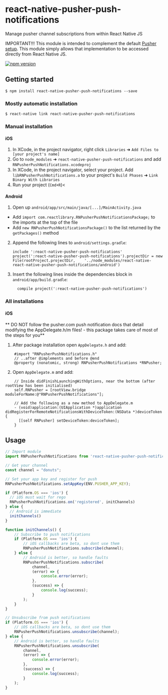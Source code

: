 # react-native-pusher-push-notifications
Manage pusher channel subscriptions from within React Native JS

IMPORTANT!!! This module is intended to complement the default [Pusher setup](https://pusher.com/docs/push_notifications).  This module simply allows that implementation to be accessed directly from React Native JS.

[![npm version](https://badge.fury.io/js/react-native-pusher-push-notifications.svg)](https://badge.fury.io/js/react-native-pusher-push-notifications)

## Getting started

`$ npm install react-native-pusher-push-notifications --save`

### Mostly automatic installation

`$ react-native link react-native-pusher-push-notifications`

### Manual installation

#### iOS

1. In XCode, in the project navigator, right click `Libraries` ➜ `Add Files to [your project's name]`
2. Go to `node_modules` ➜ `react-native-pusher-push-notifications` and add `RNPusherPushNotifications.xcodeproj`
3. In XCode, in the project navigator, select your project. Add `libRNPusherPushNotifications.a` to your project's `Build Phases` ➜ `Link Binary With Libraries`
4. Run your project (`Cmd+R`)<

#### Android

1. Open up `android/app/src/main/java/[...]/MainActivity.java`
  - Add `import com.reactlibrary.RNPusherPushNotificationsPackage;` to the imports at the top of the file
  - Add `new RNPusherPushNotificationsPackage()` to the list returned by the `getPackages()` method
2. Append the following lines to `android/settings.gradle`:
  	```
  	include ':react-native-pusher-push-notifications'
  	project(':react-native-pusher-push-notifications').projectDir = new File(rootProject.projectDir, 	'../node_modules/react-native-react-native-pusher-push-notifications/android')
  	```
3. Insert the following lines inside the dependencies block in `android/app/build.gradle`:
  	```
      compile project(':react-native-pusher-push-notifications')
  	```

### All installations

#### iOS

** DO NOT follow the pusher.com push notification docs that detail modifying the AppDelegate.h/m files! - this package takes care of most of the steps for you**

1. After package installation open `AppDelegate.h` and add:
```aidl
    #import "RNPusherPushNotifications.h"
    // ..after @implements and before @end
    @property (nonatomic, strong) RNPusherPushNotifications *RNPusher;
```
2. Open `AppDelegate.m` and add:
```aidl
    // Inside didFinishLaunchingWithOptions, near the bottom (after rootView has been initialised)
    self.RNPusher = [rootView.bridge moduleForName:@"RNPusherPushNotifications"];

    // Add the following as a new method to AppDelegate.m
    - (void)application:(UIApplication *)application didRegisterForRemoteNotificationsWithDeviceToken:(NSData *)deviceToken {
      [[self RNPusher] setDeviceToken:deviceToken];
    }
```

## Usage
```javascript
// Import module
import RNPusherPushNotifications from 'react-native-pusher-push-notifications';

// Get your channel
const channel = "donuts";

// Set your app key and register for push
RNPusherPushNotifications.setAppKey(ENV.PUSHER_APP_KEY);

if (Platform.OS === 'ios') {
  // iOS must wait for rego
  RNPusherPushNotifications.on('registered', initChannels)
} else {
  // Android is immediate
  initChannels()
}

function initChannels() {
    // Subscribe to push notifications
    if (Platform.OS === 'ios') {
        // iOS callbacks are beta, so dont use them
        RNPusherPushNotifications.subscribe(channel);
    } else {
        // Android is better, so handle faults
        RNPusherPushNotifications.subscribe(
            channel,
            (error) => {
                console.error(error);
            },
            (success) => {
                console.log(success);
            }
        );
    }
}

// Unsubscribe from push notifications
if (Platform.OS === 'ios') {
    // iOS callbacks are beta, so dont use them
    RNPusherPushNotifications.unsubscribe(channel);
} else {
    // Android is better, so handle faults
    RNPusherPushNotifications.unsubscribe(
        channel,
        (error) => {
            console.error(error);
        },
        (success) => {
            console.log(success);
        }
    );
}
```
